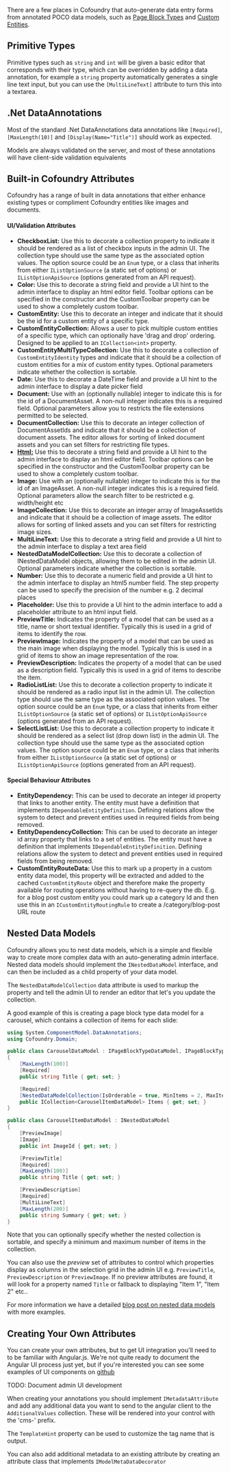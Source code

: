﻿There are a few places in Cofoundry that auto-generate data entry forms from annotated POCO data models, such as [Page Block Types](/content-management/page-block-types) and [Custom Entities](/content-management/custom-entities).  

## Primitive Types

Primitive types such as `string` and `int` will be given a basic editor that corresponds with their type, which can be overridden by adding a data annotation, for example a `string` property automatically generates a single line text input, but you can use the `[MultiLineText]` attribute to turn this into a textarea.

## .Net DataAnnotations

Most of the standard .Net DataAnnotations data annotations like `[Required]`, `[MaxLength(10)]` and `[Display(Name="Title")]` should work as expected. 

Models are always validated on the server, and most of these annotations will have client-side validation equivalents 

## Built-in Cofoundry Attributes

Cofoundry has a range of built in data annotations that either enhance existing types or compliment Cofoundry entities like images and documents. 

#### UI/Validation Attributes

- **CheckboxList:** Use this to decorate a collection property to indicate it should be rendered as a list of checkbox inputs in the admin UI. The collection type  should use the same type as the associated option values. The option source could be an `Enum` type, or a class that inherits from either `IListOptionSource` (a static set of options) or `IListOptionApiSource` (options generated from an API request).
- **Color:** Use this to decorate a string field and provide a UI hint to the admin interface to display an html editor field. Toolbar options can be specified in the constructor and the CustomToolbar property can be used to show a completely custom toolbar.
- **CustomEntity:** Use this to decorate an integer and indicate that it should be the id for a custom entity of a specific type.
- **CustomEntityCollection:** Allows a user to pick multiple custom entities of a specific type, which can optionally have 'drag and drop' ordering. Designed to be applied to an `ICollection<int>` property.
- **CustomEntityMultiTypeCollection:** Use this to decorate a collection of `CustomEntityIdentity` types and indicate that it should be a collection of custom entities for a mix of custom entity types. Optional parameters indicate whether the collection is sortable.
- **Date:** Use this to decorate a DateTime field and provide a UI hint to the admin interface to display a date picker field
- **Document:** Use with an (optionally nullable) integer to indicate this is for the id of a DocumentAsset. A non-null integer indicates this is a required field. Optional parameters allow you to restricts the file extensions permitted to be selected.
- **DocumentCollection:** Use this to decorate an integer collection of DocumentAssetIds and indicate that it should be a collection of document assets. The editor allows for sorting of linked document assets and you can set filters for restricting file types.
- **[Html:](/content-management/data-model-annotations/Html-Data-Model-Annotation)** Use this to decorate a string field and provide a UI hint to the admin interface to display an html editor field. Toolbar options can be specified in the constructor and the CustomToolbar property can be used to show a completely custom toolbar.
- **Image:** Use with an (optionally nullable) integer to indicate this is for the id of an ImageAsset. A non-null integer indicates this is a required field. Optional parameters allow the search filter to be restricted e.g. width/height etc
- **ImageCollection:** Use this to decorate an integer array of ImageAssetIds and indicate that it should be a collection of image assets. The editor allows for sorting of linked assets and you can set filters for restricting image sizes.
- **MultiLineText:** Use this to decorate a string field and provide a UI hint to the admin interface to display a text area field
- **NestedDataModelCollection:** Use this to decorate a collection of INestedDataModel objects, allowing them to be edited in the admin UI. Optional parameters indicate whether the collection is sortable.
- **Number:** Use this to decorate a numeric field and provide a UI hint to the admin interface to display an html5 number field. The step property can be used to specify the precision of the number e.g. 2 decimal places
- **Placeholder:** Use this to provide a UI hint to the admin interface to add a placeholder attribute to an html input field.
- **PreviewTitle:** Indicates the property of a model that can be used as a title, name or short textual identifier. Typically this is used in a grid of items to identify the row.
- **PreviewImage:** Indicates the property of a model that can be used as the main image when displaying the model. Typically this is used in a grid of items to show an image representation of the row.
- **PreviewDescription:** Indicates the property of a model that can be used as a description field. Typically this is used in a grid of items to describe the item.
- **RadioListList:** Use this to decorate a collection property to indicate it should be rendered as a radio input list in the admin UI. The collection type should use the same type as the associated option values. The option source could be an `Enum` type, or a class that inherits from either `IListOptionSource` (a static set of options) or `IListOptionApiSource` (options generated from an API request).
- **SelectListList:** Use this to decorate a collection property to indicate it should be rendered as a select list (drop down list) in the admin UI. The collection type  should use the same type as the associated option values. The option source could be an `Enum` type, or a class that inherits from either `IListOptionSource` (a static set of options) or `IListOptionApiSource` (options generated from an API request).

#### Special Behaviour Attributes

- **EntityDependency:** This can be used to decorate an integer id property that links to another entity. The entity must have a definition that implements `IDependableEntityDefinition`. Defining relations allow the system to detect and prevent entities used in required fields from being removed.
- **EntityDependencyCollection:** This can be used to decorate an integer id array property that links to a set of entities. The entity must have a definition that implements `IDependableEntityDefinition`. Defining relations allow the system to detect and prevent entities used in required fields from being removed.
- **CustomEntityRouteData:** Use this to mark up a property in a custom entity data model, this property will be extracted and added to the cached `CustomEntityRoute` object and therefore make the property available for routing operations without having to re-query the db. E.g. for a blog post custom entity you could mark up a category Id and then use this in an `ICustomEntityRoutingRule` to create a /category/blog-post URL route

## Nested Data Models

Cofoundry allows you to nest data models, which is a simple and flexible way to create more complex data with an auto-generating admin interface. Nested data models should implement the `INestedDataModel` interface, and can then be included as a child property of your data model. 

The `NestedDataModelCollection` data attribute is used to markup the property and tell the admin UI to render an editor that let's you update the collection.

A good example of this is creating a page block type data model for a carousel, which contains a collection of items for each slide:

```csharp
using System.ComponentModel.DataAnnotations;
using Cofoundry.Domain;

public class CarouselDataModel : IPageBlockTypeDataModel, IPageBlockTypeDisplayModel
{
    [MaxLength(100)]
    [Required]
    public string Title { get; set; }

    [Required]
    [NestedDataModelCollection(IsOrderable = true, MinItems = 2, MaxItems = 6)]
    public ICollection<CarouselItemDataModel> Items { get; set; }
}

public class CarouselItemDataModel : INestedDataModel
{
    [PreviewImage]
    [Image]
    public int ImageId { get; set; }

    [PreviewTitle]
    [Required]
    [MaxLength(100)]
    public string Title { get; set; }

    [PreviewDescription]
    [Required]
    [MultiLineText]
    [MaxLength(200)]
    public string Summary { get; set; }
}
```

Note that you can optionally specify whether the nested collection is sortable, and specify a minimum and maximum number of items in the collection.

You can also use the *preview* set of attributes to control which properties display as columns in the selection grid in the admin UI e.g. `PreviewTitle`, `PreviewDescription` or `PreviewImage`. If no preview attributes are found, it will look for a property named `Title` or fallback to displaying "Item 1", "Item 2" etc..

For more information we have a detailed [blog post on nested data models](https://www.cofoundry.org/blog/14/introducing-nested-data-models) with more examples.

## Creating Your Own Attributes

You can create your own attributes, but to get UI integration you'll need to to be familiar with Angular.js. We're not quite ready to document the Angular UI process just yet, but if you're interested you can see some examples of UI components on [github](https://github.com/cofoundry-cms/cofoundry/tree/master/src/Cofoundry.Web.Admin/Admin/Modules/Shared/Js/UIComponents)

TODO: Document admin UI development

When creating your annotations you should implement `IMetadataAttribute` and add any additional data you want to send to the angular client to the `AdditionalValues` collection. These will be rendered into your control with the 'cms-' prefix. 

The `TemplateHint` property can be used to customize the tag name that is output.

You can also add additional metadata to an existing attribute by creating an attribute class that implements `IModelMetaDataDecorator` 
